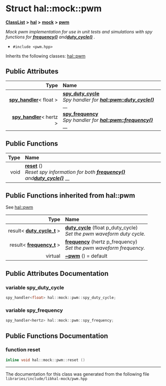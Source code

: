 

# Struct hal::mock::pwm



[**ClassList**](annotated.md) **>** [**hal**](namespacehal.md) **>** [**mock**](namespacehal_1_1mock.md) **>** [**pwm**](structhal_1_1mock_1_1pwm.md)



_Mock pwm implementation for use in unit tests and simulations with spy functions for_ [_**frequency()**_](classhal_1_1pwm.md#function-frequency) _and_[_**duty\_cycle()**_](classhal_1_1pwm.md#function-duty_cycle) _._

* `#include <pwm.hpp>`



Inherits the following classes: [hal::pwm](classhal_1_1pwm.md)






















## Public Attributes

| Type | Name |
| ---: | :--- |
|  [**spy\_handler**](classhal_1_1spy__handler.md)&lt; float &gt; | [**spy\_duty\_cycle**](#variable-spy_duty_cycle)  <br>_Spy handler for_ [_**hal::pwm::duty\_cycle()**_](classhal_1_1pwm.md#function-duty_cycle) __ |
|  [**spy\_handler**](classhal_1_1spy__handler.md)&lt; hertz &gt; | [**spy\_frequency**](#variable-spy_frequency)  <br>_Spy handler for_ [_**hal::pwm::frequency()**_](classhal_1_1pwm.md#function-frequency) __ |
































## Public Functions

| Type | Name |
| ---: | :--- |
|  void | [**reset**](#function-reset) () <br>_Reset spy information for both_ [_**frequency()**_](classhal_1_1pwm.md#function-frequency) _and_[_**duty\_cycle()**_](classhal_1_1pwm.md#function-duty_cycle) __ |


## Public Functions inherited from hal::pwm

See [hal::pwm](classhal_1_1pwm.md)

| Type | Name |
| ---: | :--- |
|  result&lt; [**duty\_cycle\_t**](structhal_1_1pwm_1_1duty__cycle__t.md) &gt; | [**duty\_cycle**](#function-duty_cycle) (float p\_duty\_cycle) <br>_Set the pwm waveform duty cycle._  |
|  result&lt; [**frequency\_t**](structhal_1_1pwm_1_1frequency__t.md) &gt; | [**frequency**](#function-frequency) (hertz p\_frequency) <br>_Set the pwm waveform frequency._  |
| virtual  | [**~pwm**](#function-pwm) () = default<br> |






















































## Public Attributes Documentation




### variable spy\_duty\_cycle 

```C++
spy_handler<float> hal::mock::pwm::spy_duty_cycle;
```






### variable spy\_frequency 

```C++
spy_handler<hertz> hal::mock::pwm::spy_frequency;
```



## Public Functions Documentation




### function reset 

```C++
inline void hal::mock::pwm::reset () 
```




------------------------------
The documentation for this class was generated from the following file `libraries/include/libhal-mock/pwm.hpp`

